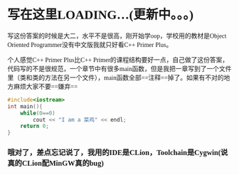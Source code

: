 # <font face="楷体">写在这里LOADING…(更新中。。。)</font>

<font face="楷体">写这份答案的时候是大二，水平不是很高，刚开始学oop，学校用的教材是Object Oriented Programmer没有中文版我就只好看C++ Primer Plus。</font>

<font face="楷体">个人感觉C++ Primer Plus比C++ Primer的课程结构要好一点，自己做了这份答案，代码写的不是很规范，一个章节中有很多main函数，但是我把一章写到了一个文件里（类和类的方法在另一个文件），main函数全部==注释==掉了。如果有不对的地方麻烦大家不要==嫌弃==</font>

```c++
#include<iostream>
int main(){
    while(0==0)
        cout << "I am a 菜鸡" << endl;
    return 0;
}
```

### <font face="楷体">哦对了，差点忘记说了，我用的IDE是CLion，Toolchain是Cygwin(说真的CLion配MinGW真的bug)</font>